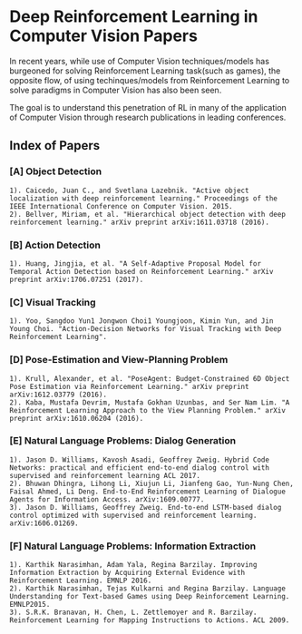 # Deep Reinforcement Learning in Computer Vision Papers

In recent years, while use of Computer Vision techniques/models has burgeoned
for solving Reinforcement Learning task(such as games), the opposite flow, of
using techinques/models from Reinforcement Learning to solve paradigms in
Computer Vision has also been seen.

The goal is to understand this penetration of RL in many of the application of Computer Vision through research publications in leading conferences. 

## Index of Papers

### [A] Object Detection
	1). Caicedo, Juan C., and Svetlana Lazebnik. "Active object localization with deep reinforcement learning." Proceedings of the IEEE International Conference on Computer Vision. 2015.
	2). Bellver, Miriam, et al. "Hierarchical object detection with deep reinforcement learning." arXiv preprint arXiv:1611.03718 (2016).

### [B] Action Detection
	1). Huang, Jingjia, et al. "A Self-Adaptive Proposal Model for Temporal Action Detection based on Reinforcement Learning." arXiv preprint arXiv:1706.07251 (2017).

### [C] Visual Tracking
	1). Yoo, Sangdoo Yun1 Jongwon Choi1 Youngjoon, Kimin Yun, and Jin Young Choi. "Action-Decision Networks for Visual Tracking with Deep Reinforcement Learning".

### [D] Pose-Estimation and View-Planning Problem
	1). Krull, Alexander, et al. "PoseAgent: Budget-Constrained 6D Object Pose Estimation via Reinforcement Learning." arXiv preprint arXiv:1612.03779 (2016).
	2). Kaba, Mustafa Devrim, Mustafa Gokhan Uzunbas, and Ser Nam Lim. "A Reinforcement Learning Approach to the View Planning Problem." arXiv preprint arXiv:1610.06204 (2016).

### [E] Natural Language Problems: Dialog Generation
	1). Jason D. Williams, Kavosh Asadi, Geoffrey Zweig. Hybrid Code Networks: practical and efficient end-to-end dialog control with supervised and reinforcement learning ACL 2017.
	2). Bhuwan Dhingra, Lihong Li, Xiujun Li, Jianfeng Gao, Yun-Nung Chen, Faisal Ahmed, Li Deng. End-to-End Reinforcement Learning of Dialogue Agents for Information Access. arXiv:1609.00777. 
	3). Jason D. Williams, Geoffrey Zweig. End-to-end LSTM-based dialog control optimized with supervised and reinforcement learning. arXiv:1606.01269.

### [F] Natural Language Problems: Information Extraction
	1). Karthik Narasimhan, Adam Yala, Regina Barzilay. Improving Information Extraction by Acquiring External Evidence with Reinforcement Learning. EMNLP 2016. 
	2). Karthik Narasimhan, Tejas Kulkarni and Regina Barzilay. Language Understanding for Text-based Games using Deep Reinforcement Learning. EMNLP2015. 
	3). S.R.K. Branavan, H. Chen, L. Zettlemoyer and R. Barzilay. Reinforcement Learning for Mapping Instructions to Actions. ACL 2009.

